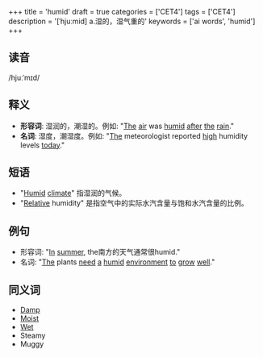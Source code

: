 +++
title = 'humid'
draft = true
categories = ['CET4']
tags = ['CET4']
description = '[ˈhjuːmid] a.湿的，湿气重的'
keywords = ['ai words', 'humid']
+++

## 读音
/hjuːˈmɪd/

## 释义
- **形容词**: 湿润的，潮湿的。例如: "[The](/post/the/) [air](/post/air/) was [humid](/post/humid/) [after](/post/after/) [the](/post/the/) [rain](/post/rain/)."
- **名词**: 湿度，潮湿度。例如: "[The](/post/the/) meteorologist reported [high](/post/high/) humidity levels [today](/post/today/)."

## 短语
- "[Humid](/post/humid/) [climate](/post/climate/)" 指湿润的气候。
- "[Relative](/post/relative/) humidity" 是指空气中的实际水汽含量与饱和水汽含量的比例。

## 例句
- 形容词: "[In](/post/in/) [summer](/post/summer/), the南方的天气通常很humid."
- 名词: "[The](/post/the/) plants [need](/post/need/) [a](/post/a/) [humid](/post/humid/) [environment](/post/environment/) [to](/post/to/) [grow](/post/grow/) [well](/post/well/)."

## 同义词
- [Damp](/post/damp/)
- [Moist](/post/moist/)
- [Wet](/post/wet/)
- Steamy
- Muggy
